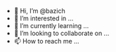 - 👋 Hi, I’m @bazich
- 👀 I’m interested in ...
- 🌱 I’m currently learning ...
- 💞️ I’m looking to collaborate on ...
- 📫 How to reach me ...

<!---
bazich/bazich is a ✨ special ✨ repository because its `README.md` (this file) appears on your GitHub profile.
You can click the Preview link to take a look at your changes.
--->
